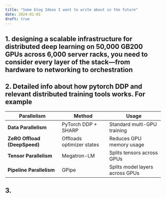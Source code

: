 ```yaml
---
title: "Some blog Ideas I want to write about in the future"
date: 2024-01-01
draft: true
---
```


## 1. designing a scalable infrastructure for distributed deep learning on 50,000 GB200 GPUs across 6,000 server racks, you need to consider every layer of the stack—from hardware to networking to orchestration

## 2. Detailed info about how pytorch DDP and relevant distributed training tools works. For example

| **Parallelism**  | **Method** | **Usage** |
|------------------|-----------|-----------|
| **Data Parallelism** | PyTorch DDP + SHARP | Standard multi-GPU training |
| **ZeRO Offload (DeepSpeed)** | Offloads optimizer states | Reduces GPU memory usage |
| **Tensor Parallelism** | Megatron-LM | Splits tensors across GPUs |
| **Pipeline Parallelism** | GPipe | Splits model layers across GPUs |

## 3. 
